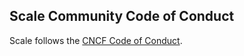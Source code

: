 ## Scale Community Code of Conduct

Scale follows the [CNCF Code of Conduct](https://github.com/cncf/foundation/blob/master/code-of-conduct.md).
